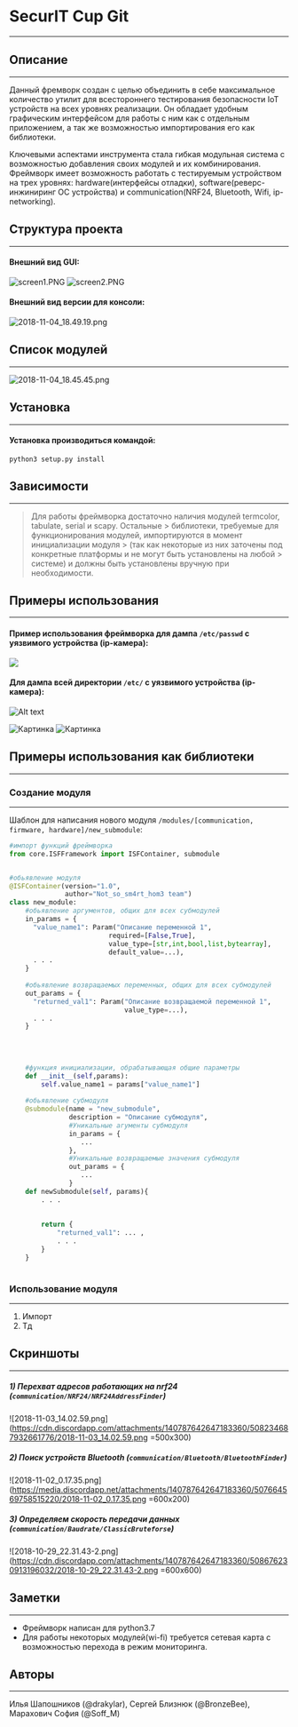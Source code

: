 # SecurIT Cup Git
----

## Описание
----

  Данный фремворк создан с целью объединить в себе максимальное количество утилит для всестороннего тестирования безопасности IoT устройств на всех уровнях реализации. Он обладает удобным графическим интерфейсом для работы с ним как с отдельным приложением, а так же возможностью импортирования его как библиотеки.

  Ключевыми аспектами инструмента стала гибкая модульная система с возможностью добавления своих модулей и их комбинирования. Фреймворк имеет возможность работать с тестируемым устройством на трех уровнях: hardware(интерфейсы отладки), software(реверс-инжиниринг ОС устройства) и communication(NRF24, Bluetooth, Wifi, ip-networking).


## Структура проекта
----

#### Внешний вид GUI:

![screen1.PNG](https://media.discordapp.net/attachments/140787642647183360/508668241418125313/screen1.PNG)
![screen2.PNG](https://media.discordapp.net/attachments/140787642647183360/508668274184028160/screen2.PNG)

#### Внешний вид версии для консоли:

![2018-11-04_18.49.19.png](https://media.discordapp.net/attachments/140787642647183360/508669169215078421/2018-11-04_18.49.19.png)


## Список модулей
----


![2018-11-04_18.45.45.png](https://cdn.discordapp.com/attachments/140787642647183360/508668411207876615/2018-11-04_18.45.45.png)

## Установка
----
#### Установка производиться командой: 

`python3 setup.py install`

## Зависимости
----

> Для работы фреймворка достаточно наличия модулей termcolor, tabulate, serial и scapy. Остальные > библиотеки, требуемые для функционирования модулей, импортируются в момент инициализации модуля  > (так как некоторые из них заточены под конкретные платформы и не могут быть установлены на любой  > системе) и должны быть установлены вручную при необходимости.


## Примеры использования
----

#### Пример использования фреймворка для дампа `/etc/passwd` с уязвимого устройства (ip-камера):

![](https://cdn.discordapp.com/attachments/140787642647183360/508646230633611274/ezgif.com-optimize.gif)

#### Для дампа всей директории `/etc/` с уязвимого устройства (ip-камера):

![Alt text](https://cdn.discordapp.com/attachments/140787642647183360/508654018432598016/ezgif.com-crop.gif)

![Картинка][image1]
![Картинка][image2]


[image1]: https://cdn.discordapp.com/attachments/140787642647183360/508664495883681792/image1.jpg
[image2]: https://media.discordapp.net/attachments/140787642647183360/508664821906931713/image0.jpg?width=1462&height=1097





## Примеры использования как библиотеки
----
###  Создание модуля
-----

Шаблон для написания нового модуля `/modules/[communication, firmware, hardware]/new_submodule`:
```python
#импорт функций фреймворка
from core.ISFFramework import ISFContainer, submodule


#обьявление модуля
@ISFContainer(version="1.0",
              author="Not_so_sm4rt_hom3 team")
class new_module:
    #обьявление аргументов, общих для всех субмодулей
    in_params = {
      "value_name1": Param("Описание переменной 1",
                         required=[False,True],
                         value_type=[str,int,bool,list,bytearray],
                         default_value=...),
      . . .
    }
    
    #обьявление возвращаемых переменных, общих для всех субмодулей 
    out_params = {
      "returned_val1": Param("Описание возвращаемой переменной 1",
                             value_type=...),
      . . .
    }
    
    
    
    
    #функция инициализации, обрабатывающая общие параметры
    def __init__(self,params):
        self.value_name1 = params["value_name1"]
    
    #обьявление субмодуля
    @submodule(name = "new_submodule",
               description = "Описание субмодуля",
               #Уникальные агументы субмодуля
               in_params = {
                  ...
               },
               #Уникальные возвращаемые значения субмодуля
               out_params = {
                  ...
               }
    def newSubmodule(self, params){
        . . .
      
      
        return {
            "returned_val1": ... ,
            . . .
        }
    }
               

```

### Использование модуля
-----

  1. Импорт
  2. Тд

## Скриншоты
-----

##### 1) Перехват адресов работающих на **nrf24** (`communication/NRF24/NRF24AddressFinder`)

![2018-11-03_14.02.59.png](https://cdn.discordapp.com/attachments/140787642647183360/508234687932661776/2018-11-03_14.02.59.png =500x300)
 
 
##### 2) Поиск устройств Bluetooth (`communication/Bluetooth/BluetoothFinder`)

![2018-11-02_0.17.35.png](https://media.discordapp.net/attachments/140787642647183360/507664569758515220/2018-11-02_0.17.35.png =600x200)

##### 3) Определяем скорость передачи данных (`communication/Baudrate/ClassicBruteforse`)

![2018-10-29_22.31.43-2.png](https://cdn.discordapp.com/attachments/140787642647183360/508676230913196032/2018-10-29_22.31.43-2.png =600x600)

## Заметки
----
- Фреймворк написан для python3.7 
- Для работы некоторых модулей(wi-fi) требуется сетевая карта с возможностью перехода в режим мониторинга. 


## Авторы
----
Илья Шапошников (@drakylar), Сергей Близнюк (@BronzeBee), Марахович София (@Soff_M)
